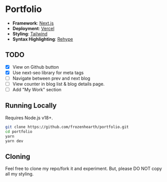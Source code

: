 # Portfolio

- **Framework**: [Next.js](https://nextjs.org/)
- **Deployment**: [Vercel](https://vercel.com)
- **Styling**: [Tailwind](https://tailwindcss.com)
- **Syntax Highlighting**: [Rehype](https://github.com/rehypejs/rehype)

## TODO

- [x] View on Github button
- [x] Use next-seo library for meta tags
- [ ] Navigate between prev and next blog
- [ ] View counter in blog list & blog details page.
- [ ] Add "My Work" section

## Running Locally

Requires Node.js v18+.

```bash
git clone https://github.com/frozenhearth/portfolio.git
cd portfolio
yarn 
yarn dev
```

## Cloning

Feel free to clone my repo/fork it and experiment. But, please DO NOT copy all my styling.
